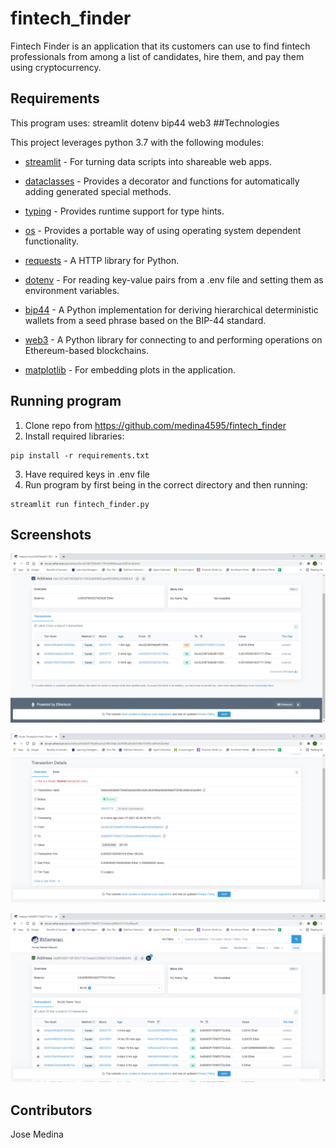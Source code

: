 # fintech_finder
Fintech Finder is an application that its customers can use to find fintech professionals from among a list of candidates, hire them, and pay them using cryptocurrency.

## Requirements
This program uses:
    streamlit
    dotenv
    bip44
    web3
##Technologies

This project leverages python 3.7 with the following modules:

* [streamlit](https://streamlit.io) - For turning data scripts into shareable web apps.

* [dataclasses](https://docs.python.org/3/library/dataclasses.html) - Provides a decorator and functions for automatically adding generated special methods.

* [typing](https://docs.python.org/3/library/typing.html) - Provides runtime support for type hints.

* [os](https://docs.python.org/3/library/os.html) - Provides a portable way of using operating system dependent functionality.

* [requests](https://docs.python-requests.org/en/master/) - A HTTP library for Python.

* [dotenv](https://pypi.org/project/python-dotenv/) - For reading key-value pairs from a .env file and setting them as environment variables.

* [bip44](https://pypi.org/project/bip44/) - A Python implementation for deriving hierarchical deterministic wallets from a seed phrase based on the BIP-44 standard.

* [web3](https://web3py.readthedocs.io/en/stable/overview.html) - A Python library for connecting to and performing operations on Ethereum-based blockchains.

* [matplotlib](https://matplotlib.org/stable/users/index.html) - For embedding plots in the application.

## Running program
1. Clone repo from https://github.com/medina4595/fintech_finder
2. Install required libraries:
```shell
pip install -r requirements.txt
```
3. Have required keys in .env file
4. Run program by first being in the correct directory and then running:
```shell
streamlit run fintech_finder.py
```

## Screenshots

![example1](Images/balance_and_history.PNG)

![example2](Images/transaction_details.PNG)

![example3](Images/recipient_address.PNG)

## Contributors

Jose Medina
